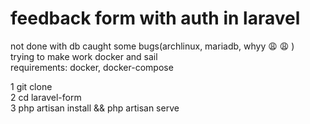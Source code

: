 # feedback form with auth in laravel
not done with db caught some bugs(archlinux, mariadb, whyy :weary: :weary: )  
trying to make work docker and sail  
requirements: docker, docker-compose  

1 git clone  
2 cd laravel-form  
3 php artisan install && php artisan serve  
